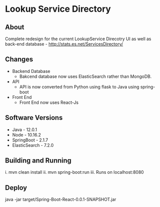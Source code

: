 # Lookup Service Directory

## About

Complete redesign for the current LookupService Direcotry UI as well as back-end database - http://stats.es.net/ServicesDirectory/

## Changes

* Backend Database
  * Bakcend database now uses ElasticSearch rather than MongoDB.
* API
  * API is now converted from Python using flask to Java using spring-boot
* Front End
  * Front End now uses React-Js
  
## Software Versions

* Java - 12.0.1
* Node - 10.16.2
* SpringBoot - 2.1.7
* ElasticSearch - 7.2.0

## Building and Running

i. mvn clean install
ii. mvn spring-boot:run
iii. Runs on localhost:8080

## Deploy

java -jar target/Spring-Boot-React-0.0.1-SNAPSHOT.jar
